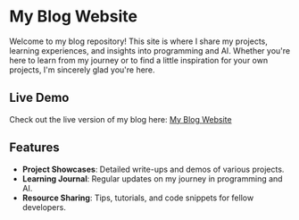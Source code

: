 # My Blog Website

Welcome to my blog repository! This site is where I share my projects, learning experiences, and insights into programming and AI. Whether you're here to learn from my journey or to find a little inspiration for your own projects, I'm sincerely glad you're here.
## Live Demo

Check out the live version of my blog here: [My Blog Website](https://blog-production-311c.up.railway.app/)

## Features

- **Project Showcases**: Detailed write-ups and demos of various projects.
- **Learning Journal**: Regular updates on my journey in programming and AI.
- **Resource Sharing**: Tips, tutorials, and code snippets for fellow developers.


